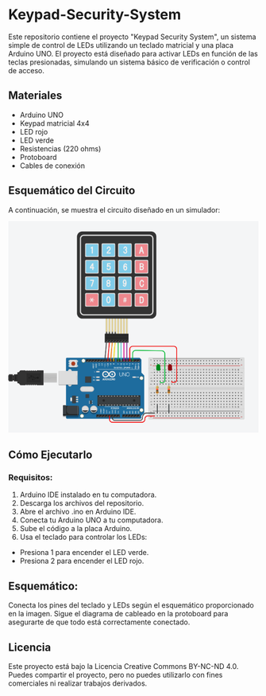 # Keypad-Security-System
Este repositorio contiene el proyecto "Keypad Security System", un sistema simple de control de LEDs utilizando un teclado matricial y una placa Arduino UNO. El proyecto está diseñado para activar LEDs en función de las teclas presionadas, simulando un sistema básico de verificación o control de acceso.

## Materiales
- Arduino UNO
- Keypad matricial 4x4
- LED rojo
- LED verde
- Resistencias (220 ohms)
- Protoboard
- Cables de conexión

## Esquemático del Circuito
A continuación, se muestra el circuito diseñado en un simulador:


<img src="Esquematico del teclado maticial.png" alt="Esquemático del teclado matricial" width="600"/>



## Cómo Ejecutarlo
### Requisitos:
1. Arduino IDE instalado en tu computadora.
2. Descarga los archivos del repositorio.
3. Abre el archivo .ino en Arduino IDE.
4. Conecta tu Arduino UNO a tu computadora.
5. Sube el código a la placa Arduino.
6. Usa el teclado para controlar los LEDs:
- Presiona 1 para encender el LED verde.
- Presiona 2 para encender el LED rojo.

## Esquemático:
Conecta los pines del teclado y LEDs según el esquemático proporcionado en la imagen. Sigue el diagrama de cableado en la protoboard para asegurarte de que todo está correctamente conectado.

## Licencia
Este proyecto está bajo la Licencia Creative Commons BY-NC-ND 4.0. Puedes compartir el proyecto, pero no puedes utilizarlo con fines comerciales ni realizar trabajos derivados.
